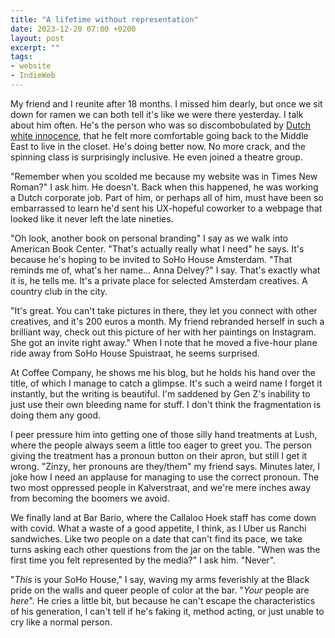 ```yaml
---
title: "A lifetime without representation"
date: 2023-12-20 07:00 +0200
layout: post
excerpt: ""
tags:
- website
- IndieWeb
---
```

My friend and I reunite after 18 months. I missed him dearly, but once we sit down for ramen we can both tell it's like we were there yesterday. I talk about him often. He's the person who was so discombobulated by [Dutch white innocence](https://www.goodreads.com/en/book/show/26029077), that he felt more comfortable going back to the Middle East to live in the closet. He's doing better now. No more crack, and the spinning class is surprisingly inclusive. He even joined a theatre group.

"Remember when you scolded me because my website was in Times New Roman?" I ask him. He doesn't. Back when this happened, he was working a Dutch corporate job. Part of him, or perhaps all of him, must have been so embarrassed to learn he'd sent his UX-hopeful coworker to a webpage that looked like it never left the late nineties. 

"Oh look, another book on personal branding" I say as we walk into American Book Center. "That's actually really what I need" he says. It's because he's hoping to be invited to SoHo House Amsterdam. "That reminds me of, what's her name... Anna Delvey?" I say. That's exactly what it is, he tells me. It's a private place for selected Amsterdam creatives. A country club in the city.

"It's great. You can't take pictures in there, they let you connect with other creatives, and it's 200 euros a month. My friend rebranded herself in such a brilliant way, check out this picture of her with her paintings on Instagram. She got an invite right away." When I note that he moved a five-hour plane ride away from SoHo House Spuistraat, he seems surprised.

At Coffee Company, he shows me his blog, but he holds his hand over the title, of which I manage to catch a glimpse. It's such a weird name I forget it instantly, but the writing is beautiful. I'm saddened by Gen Z's inability to just use their own bleeding name for stuff. I don't think the fragmentation is doing them any good.

I peer pressure him into getting one of those silly hand treatments at Lush, where the people always seem a little too eager to greet you. The person giving the treatment has a pronoun button on their apron, but still I get it wrong. "Zinzy, her pronouns are they/them" my friend says. Minutes later, I joke how I need an applause for managing to use the correct pronoun. The two most oppressed people in Kalverstraat, and we're mere inches away from becoming the boomers we avoid.

We finally land at Bar Bario, where the Callaloo Hoek staff has come down with covid. What a waste of a good appetite, I think, as I Uber us Ranchi sandwiches. Like two people on a date that can't find its pace, we take turns asking each other questions from the jar on the table. "When was the first time you felt represented by the media?" I ask him. "Never".

"_This_ is your SoHo House," I say, waving my arms feverishly at the Black pride on the walls and queer people of color at the bar. "_Your_ people are _here_". He cries a little bit, but because he can't escape the characteristics of his generation, I can't tell if he's faking it, method acting, or just unable to cry like a normal person. 



